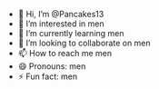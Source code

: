 - 👋 Hi, I’m @Pancakes13
- 👀 I’m interested in men
- 🌱 I’m currently learning men
- 💞️ I’m looking to collaborate on men
- 📫 How to reach me men
- 😄 Pronouns: men
- ⚡ Fun fact: men

<!---
Pancakes13/Pancakes13 is a ✨ special ✨ repository because its `README.md` (this file) appears on your GitHub profile.
You can click the Preview link to take a look at your changes.
--->
